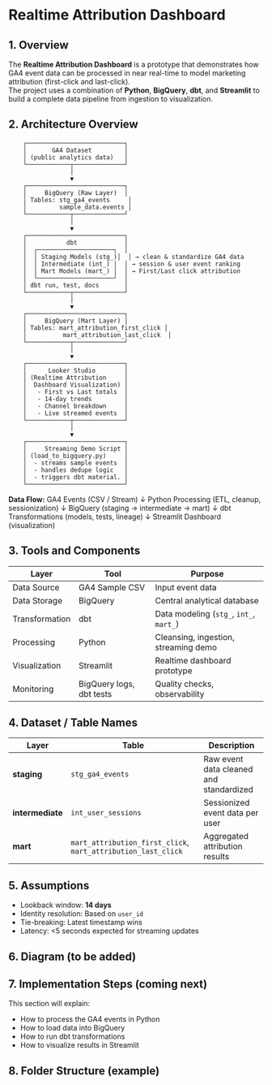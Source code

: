 # Realtime Attribution Dashboard

## 1. Overview
The **Realtime Attribution Dashboard** is a prototype that demonstrates how GA4 event data can be processed in near real-time to model marketing attribution (first-click and last-click).  
The project uses a combination of **Python**, **BigQuery**, **dbt**, and **Streamlit** to build a complete data pipeline from ingestion to visualization.

## 2. Architecture Overview
        ┌───────────────────────────┐
        │       GA4 Dataset         │
        │ (public analytics data)   │
        └────────────┬──────────────┘
                     │
                     ▼
        ┌───────────────────────────┐
        │     BigQuery (Raw Layer)  │
        │ Tables: stg_ga4_events     │
        │         sample_data.events │
        └────────────┬──────────────┘
                     │
                     ▼
        ┌───────────────────────────┐
        │           dbt             │
        │  ┌─────────────────────┐  │
        │  │ Staging Models (stg_)│  │ → clean & standardize GA4 data  
        │  │ Intermediate (int_) │  │ → session & user event ranking  
        │  │ Mart Models (mart_) │  │ → First/Last click attribution  
        │  └─────────────────────┘  │
        │ dbt run, test, docs       │
        └────────────┬──────────────┘
                     │
                     ▼
        ┌───────────────────────────┐
        │     BigQuery (Mart Layer) │
        │ Tables: mart_attribution_first_click │
        │          mart_attribution_last_click  │
        └────────────┬──────────────┘
                     │
                     ▼
        ┌───────────────────────────┐
        │      Looker Studio        │
        │ (Realtime Attribution     │
        │  Dashboard Visualization) │
        │   - First vs Last totals  │
        │   - 14-day trends         │
        │   - Channel breakdown     │
        │   - Live streamed events  │
        └────────────┬──────────────┘
                     │
                     ▼
        ┌───────────────────────────┐
        │     Streaming Demo Script │
        │ (load_to_bigquery.py)     │
        │  - streams sample events  │
        │  - handles dedupe logic   │
        │  - triggers dbt material. │
        └───────────────────────────┘


**Data Flow:**
GA4 Events (CSV / Stream)
↓
Python Processing (ETL, cleanup, sessionization)
↓
BigQuery (staging → intermediate → mart)
↓
dbt Transformations (models, tests, lineage)
↓
Streamlit Dashboard (visualization)


## 3. Tools and Components

| Layer | Tool | Purpose |
|-------|------|----------|
| Data Source | GA4 Sample CSV | Input event data |
| Data Storage | BigQuery | Central analytical database |
| Transformation | dbt | Data modeling (`stg_`, `int_`, `mart_`) |
| Processing | Python | Cleansing, ingestion, streaming demo |
| Visualization | Streamlit | Realtime dashboard prototype |
| Monitoring | BigQuery logs, dbt tests | Quality checks, observability |


## 4. Dataset / Table Names
| Layer | Table | Description |
|-------|--------|-------------|
| **staging** | `stg_ga4_events` | Raw event data cleaned and standardized |
| **intermediate** | `int_user_sessions` | Sessionized event data per user |
| **mart** | `mart_attribution_first_click`, `mart_attribution_last_click` | Aggregated attribution results |



## 5. Assumptions
- Lookback window: **14 days**
- Identity resolution: Based on `user_id`
- Tie-breaking: Latest timestamp wins
- Latency: <5 seconds expected for streaming updates


## 6. Diagram (to be added)



## 7. Implementation Steps (coming next)
This section will explain:
- How to process the GA4 events in Python  
- How to load data into BigQuery  
- How to run dbt transformations  
- How to visualize results in Streamlit  


## 8. Folder Structure (example)

